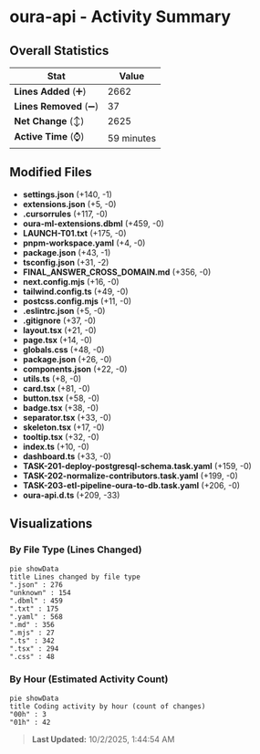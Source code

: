 # oura-api - Activity Summary 

## Overall Statistics

| Stat                   | Value                                                             |
| ---------------------- | ----------------------------------------------------------------- |
| **Lines Added** (➕)   | 2662                                          |
| **Lines Removed** (➖) | 37                                        |
| **Net Change** (↕)    | 2625                |
| **Active Time** (⌚)   | 59 minutes |


## Modified Files
- **settings.json** (+140, -1)
- **extensions.json** (+5, -0)
- **.cursorrules** (+117, -0)
- **oura-ml-extensions.dbml** (+459, -0)
- **LAUNCH-T01.txt** (+175, -0)
- **pnpm-workspace.yaml** (+4, -0)
- **package.json** (+43, -1)
- **tsconfig.json** (+31, -2)
- **FINAL_ANSWER_CROSS_DOMAIN.md** (+356, -0)
- **next.config.mjs** (+16, -0)
- **tailwind.config.ts** (+49, -0)
- **postcss.config.mjs** (+11, -0)
- **.eslintrc.json** (+5, -0)
- **.gitignore** (+37, -0)
- **layout.tsx** (+21, -0)
- **page.tsx** (+14, -0)
- **globals.css** (+48, -0)
- **package.json** (+26, -0)
- **components.json** (+22, -0)
- **utils.ts** (+8, -0)
- **card.tsx** (+81, -0)
- **button.tsx** (+58, -0)
- **badge.tsx** (+38, -0)
- **separator.tsx** (+33, -0)
- **skeleton.tsx** (+17, -0)
- **tooltip.tsx** (+32, -0)
- **index.ts** (+10, -0)
- **dashboard.ts** (+33, -0)
- **TASK-201-deploy-postgresql-schema.task.yaml** (+159, -0)
- **TASK-202-normalize-contributors.task.yaml** (+199, -0)
- **TASK-203-etl-pipeline-oura-to-db.task.yaml** (+206, -0)
- **oura-api.d.ts** (+209, -33)

## Visualizations

### By File Type (Lines Changed)

```mermaid
pie showData
title Lines changed by file type
".json" : 276
"unknown" : 154
".dbml" : 459
".txt" : 175
".yaml" : 568
".md" : 356
".mjs" : 27
".ts" : 342
".tsx" : 294
".css" : 48
```

### By Hour (Estimated Activity Count)

```mermaid
pie showData
title Coding activity by hour (count of changes)
"00h" : 3
"01h" : 42
```


> **Last Updated:** 10/2/2025, 1:44:54 AM
